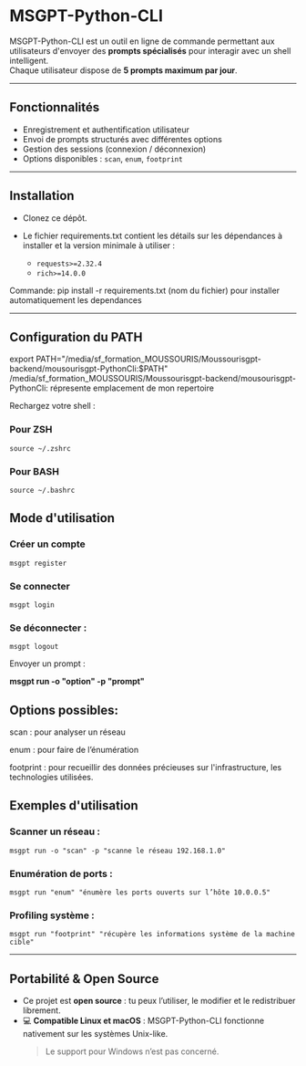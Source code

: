 #  MSGPT-Python-CLI

MSGPT-Python-CLI est un outil en ligne de commande permettant aux utilisateurs d'envoyer des **prompts spécialisés** pour interagir avec un shell intelligent.  
Chaque utilisateur dispose de **5 prompts maximum par jour**.

---

##  Fonctionnalités

-  Enregistrement et authentification utilisateur
-  Envoi de prompts structurés avec différentes options
-  Gestion des sessions (connexion / déconnexion)
-  Options disponibles : `scan`, `enum`, `footprint`

---

##  Installation
- Clonez ce dépôt.

- Le fichier requirements.txt contient les détails sur les dépendances à installer et la version minimale à utiliser :
  - `requests>=2.32.4`  
  - `rich>=14.0.0` 
  
Commande: pip install -r requirements.txt (nom du fichier) pour installer automatiquement les dependances

---

##  Configuration du PATH
  export PATH="/media/sf_formation_MOUSSOURIS/Moussourisgpt-backend/mousourisgpt-PythonCli:$PATH" 
/media/sf_formation_MOUSSOURIS/Moussourisgpt-backend/mousourisgpt-PythonCli: répresente emplacement de mon repertoire

Rechargez votre shell :

### Pour ZSH 
    source ~/.zshrc
    
### Pour BASH 
    source ~/.bashrc

##  Mode d'utilisation

### Créer un compte 
    msgpt register

### Se connecter 
    msgpt login

### Se déconnecter :
    msgpt logout

 Envoyer un prompt :

**msgpt run -o "option" -p "prompt"**

## Options possibles:

scan : pour analyser un réseau

enum : pour faire de l’énumération

footprint : pour  recueillir des données précieuses sur l'infrastructure, les technologies utilisées.

## Exemples d'utilisation

### Scanner un réseau :
    msgpt run -o "scan" -p "scanne le réseau 192.168.1.0"

### Enumération de ports :
    msgpt run "enum" "énumère les ports ouverts sur l’hôte 10.0.0.5"

### Profiling système :
    msgpt run "footprint" "récupère les informations système de la machine cible"

---

##  Portabilité & Open Source

-  Ce projet est **open source** : tu peux l’utiliser, le modifier et le redistribuer librement.
- 💻 **Compatible Linux et macOS** : MSGPT-Python-CLI fonctionne nativement sur les systèmes Unix-like.  
  >  Le support pour Windows n’est pas concerné.












